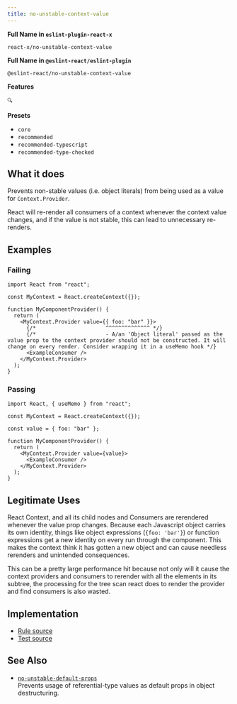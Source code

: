 ```yaml
---
title: no-unstable-context-value
---
```


**Full Name in `eslint-plugin-react-x`**

```plain copy
react-x/no-unstable-context-value
```

**Full Name in `@eslint-react/eslint-plugin`**

```plain copy
@eslint-react/no-unstable-context-value
```

**Features**

`🔍`

**Presets**

- `core`
- `recommended`
- `recommended-typescript`
- `recommended-type-checked`

## What it does

Prevents non-stable values (i.e. object literals) from being used as a value for `Context.Provider`.

React will re-render all consumers of a context whenever the context value changes, and if the value is not stable, this can lead to unnecessary re-renders.

## Examples

### Failing

```tsx
import React from "react";

const MyContext = React.createContext({});

function MyComponentProvider() {
  return (
    <MyContext.Provider value={{ foo: "bar" }}>
      {/*                      ^^^^^^^^^^^^^^ */}
      {/*                      - A/an 'Object literal' passed as the value prop to the context provider should not be constructed. It will change on every render. Consider wrapping it in a useMemo hook */}
      <ExampleConsumer />
    </MyContext.Provider>
  );
}
```

### Passing

```tsx
import React, { useMemo } from "react";

const MyContext = React.createContext({});

const value = { foo: "bar" };

function MyComponentProvider() {
  return (
    <MyContext.Provider value={value}>
      <ExampleConsumer />
    </MyContext.Provider>
  );
}
```

## Legitimate Uses

React Context, and all its child nodes and Consumers are rerendered whenever the value prop changes. Because each Javascript object carries its own identity, things like object expressions (`{foo: 'bar'}`) or function expressions get a new identity on every run through the component. This makes the context think it has gotten a new object and can cause needless rerenders and unintended consequences.

This can be a pretty large performance hit because not only will it cause the context providers and consumers to rerender with all the elements in its subtree, the processing for the tree scan react does to render the provider and find consumers is also wasted.

## Implementation

- [Rule source](https://github.com/Rel1cx/eslint-react/tree/main/packages/plugins/eslint-plugin-react-x/src/rules/no-unstable-context-value.ts)
- [Test source](https://github.com/Rel1cx/eslint-react/tree/main/packages/plugins/eslint-plugin-react-x/src/rules/no-unstable-context-value.spec.ts)

## See Also

- [`no-unstable-default-props`](./no-unstable-default-props)\
  Prevents usage of referential-type values as default props in object destructuring.
